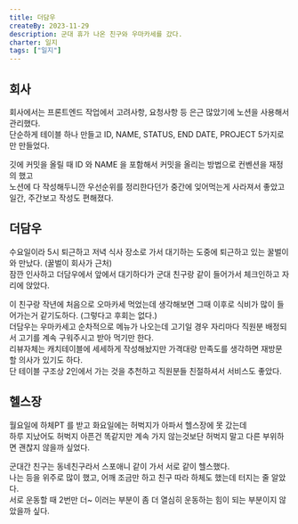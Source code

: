 ```yaml
---
title: 더담우
createBy: 2023-11-29
description: 군대 휴가 나온 친구와 우마카세를 갔다.
charter: 일지
tags: ["일지"]
---
```


## 회사

회사에서는 프론트엔드 작업에서 고려사항, 요청사항 등 은근 많았기에 노션을 사용해서 관리했다.  
단순하게 테이블 하나 만들고 ID, NAME, STATUS, END DATE, PROJECT 5가지로만 만들었다.

깃에 커밋을 올릴 때 ID 와 NAME 을 포함해서 커밋을 올리는 방법으로 컨벤션을 재정의 했고  
노션에 다 작성해두니깐 우선순위를 정리한다던가 중간에 잊어먹는게 사라져서 좋았고 일간, 주간보고 작성도 편해졌다.

## 더담우

수요일이라 5시 퇴근하고 저녁 식사 장소로 가서 대기하는 도중에 퇴근하고 있는 꿀벌이와 만났다. (꿀벌이 회사가 근처)  
잠깐 인사하고 더담우에서 앞에서 대기하다가 군대 친구랑 같이 들어가서 체크인하고 자리에 앉았다.

이 친구랑 작년에 처음으로 오마카세 먹었는데 생각해보면 그때 이후로 식비가 많이 들어가는거 같기도하다. (그렇다고 후회는 없다.)  
더담우는 우마카세고 순차적으로 메뉴가 나오는데 고기일 경우 자리마다 직원분 배정되서 고기를 계속 구워주시고 받아 먹기만 한다.  
리뷰자체는 캐치테이블에 세세하게 작성해놨지만 가격대랑 만족도를 생각하면 재방문할 의사가 있기도 하다.  
단 테이블 구조상 2인에서 가는 것을 추천하고 직원분들 친절하셔서 서비스도 좋았다.

## 헬스장

월요일에 하체PT 를 받고 화요일에는 허벅지가 아파서 헬스장에 못 갔는데  
하루 지났어도 허벅지 아픈건 똑같지만 계속 가지 않는것보단 허벅지 말고 다른 부위하면 괜찮지 않을까 싶었다.

군대간 친구는 동네친구라서 스포애니 같이 가서 서로 같이 헬스했다.  
나는 등을 위주로 많이 했고, 어깨 조금만 하고 친구 따라 하체도 했는데 터지는 줄 알았다.  
서로 운동할 때 2번만 더~ 이러는 부분이 좀 더 열심히 운동하는 힘이 되는 부분이지 않았을까 싶다.
